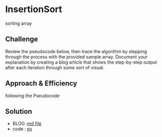 # InsertionSort

sorting array 

## Challenge

Review the pseudocode below, then trace the algorithm by stepping through the process with the provided sample array. Document your explanation by creating a blog article that shows the step-by-step output after each iteration through some sort of visual.



## Approach & Efficiency
following the Pseudocode 


## Solution

- BLOG :[md file](https://github.com/NiveenAlSmadi/)
- code : [py](https://github.com/NiveenAlSmadi/)
